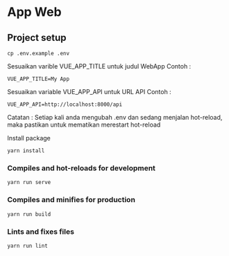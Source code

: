 # App Web

## Project setup
```
cp .env.example .env
```
Sesuaikan varible VUE_APP_TITLE untuk judul WebApp
Contoh :
```
VUE_APP_TITLE=My App
```
Sesuaikan variable VUE_APP_API untuk URL API
Contoh :
```
VUE_APP_API=http://localhost:8000/api
```
Catatan :
Setiap kali anda mengubah .env dan sedang menjalan hot-reload, maka pastikan untuk mematikan merestart hot-reload

Install package
```
yarn install
```

### Compiles and hot-reloads for development
```
yarn run serve
```

### Compiles and minifies for production
```
yarn run build
```

### Lints and fixes files
```
yarn run lint
```
